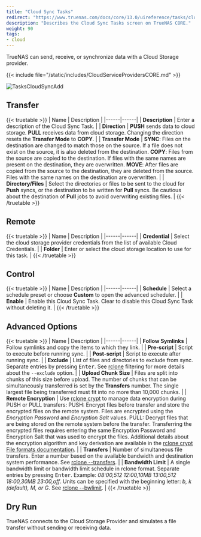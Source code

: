 ```yaml
---
title: "Cloud Sync Tasks"
redirect: "https://www.truenas.com/docs/core/13.0/uireference/tasks/cloudsynctasks/"
description: "Describes the Cloud Sync Tasks screen on TrueNAS CORE."
weight: 90
tags:
- cloud
---
```


TrueNAS can send, receive, or synchronize data with a Cloud Storage provider.

{{< include file="/static/includes/CloudServiceProvidersCORE.md" >}}

![TasksCloudSyncAdd](/images/CORE/Tasks/TasksCloudSyncAdd.png "Creating a Cloud Sync Task")

## Transfer

{{< truetable >}}
| Name | Description |
|------|------|
| **Description** | Enter a description of the Cloud Sync Task. |
| **Direction** | **PUSH** sends data to cloud storage. **PULL** receives data from cloud storage. Changing the direction resets the **Transfer Mode** to **COPY**. |
| **Transfer Mode** | **SYNC**: Files on the destination are changed to match those on the source. If a file does not exist on the source, it is also deleted from the destination. **COPY**: Files from the source are copied to the destination. If files with the same names are present on the destination, they are overwritten. **MOVE**: After files are copied from the source to the destination, they are deleted from the source. Files with the same names on the destination are overwritten. |
| **Directory/Files** | Select the directories or files to be sent to the cloud for **Push** syncs, or the destination to be written for **Pull** syncs. Be cautious about the destination of **Pull** jobs to avoid overwriting existing files. |
{{< /truetable >}}

## Remote

{{< truetable >}}
| Name | Description |
|------|------|
| **Credential** | Select the cloud storage provider credentials from the list of available Cloud Credentials. |
| **Folder** | Enter or select the cloud storage location to use for this task. |
{{< /truetable >}}

## Control

{{< truetable >}}
| Name | Description |
|------|------|
| **Schedule** | Select a schedule preset or choose **Custom** to open the advanced scheduler. |
| **Enable** | Enable this Cloud Sync Task. Clear to disable this Cloud Sync Task without deleting it. |
{{< /truetable >}}

## Advanced Options

{{< truetable >}}
| Name | Description |
|------|------|
| **Follow Symlinks** | Follow symlinks and copy the items to which they link. |
| **Pre-script** | Script to execute before running sync. |
| **Post-script** | Script to execute after running sync. |
| **Exclude** | List of files and directories to exclude from sync. Separate entries by pressing <kbd>Enter</kbd>. See [rclone](https://rclone.org/filtering/) filtering for more details about the `--exclude` option. |
| **Upload Chunk Size** | Files are split into chunks of this size before upload. The number of chunks that can be simultaneously transferred is set by the **Transfers** number. The single largest file being transferred must fit into no more than 10,000 chunks. |
| **Remote Encryption** | Use [rclone crypt](https://rclone.org/crypt/) to manage data encryption during PUSH or PULL transfers:  PUSH: Encrypt files before transfer and store the encrypted files on the remote system. Files are encrypted using the *Encryption Password* and *Encryption Salt* values.  PULL: Decrypt files that are being stored on the remote system before the transfer. Transferring the encrypted files requires entering the same Encryption Password and Encryption Salt that was used to encrypt the files.  Additional details about the encryption algorithm and key derivation are available in the [rclone crypt File formats documentation](https://rclone.org/crypt/#file-formats). |
| **Transfers** | Number of simultaneous file transfers. Enter a number based on the available bandwidth and destination system performance. See [rclone --transfers](https://rclone.org/docs/#transfers-n). |
| **Bandwidth Limit** | A single bandwidth limit or bandwidth limit schedule in rclone format. Separate entries by pressing <kbd>Enter</kbd>. Example: *08:00,512 12:00,10MB 13:00,512 18:00,30MB 23:00,off*. Units can be specified with the beginning letter: *b, k (default), M, or G*. See [rclone --bwlimit](https://rclone.org/docs/#bwlimit-bandwidth-spec). |
{{< /truetable >}}

## Dry Run

TrueNAS connects to the Cloud Storage Provider and simulates a file transfer without sending or receiving data.
